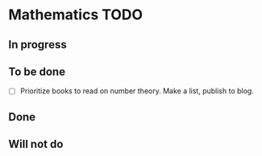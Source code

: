 # Mathematics TODO

## In progress

## To be done

- [ ] Prioritize books to read on number theory. Make a list, publish to blog.

## Done

## Will not do
